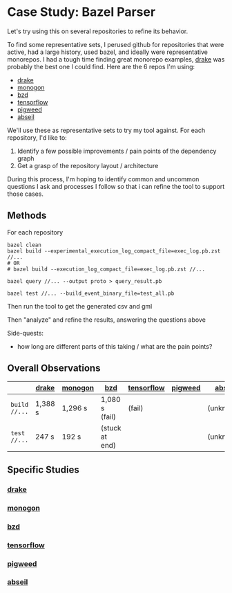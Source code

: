# Case Study: Bazel Parser

Let's try using this on several repositories to refine its behavior.

To find some representative sets, I perused github for repositories that were
active, had a large history, used bazel, and ideally were representative
monorepos. I had a tough time finding great monorepo examples, [drake] was
probably the best one I could find. Here are the 6 repos I'm using:

- [drake]
- [monogon]
- [bzd]
- [tensorflow]
- [pigweed]
- [abseil]

We'll use these as representative sets to try my tool against. For each
repository, I'd like to:

1. Identify a few possible improvements / pain points of the dependency graph
2. Get a grasp of the repository layout / architecture

During this process, I'm hoping to identify common and uncommon questions I ask
and processes I follow so that i can refine the tool to support those cases.

## Methods

For each repository

```
bazel clean
bazel build --experimental_execution_log_compact_file=exec_log.pb.zst //...
# OR
# bazel build --execution_log_compact_file=exec_log.pb.zst //...

bazel query //... --output proto > query_result.pb

bazel test //... --build_event_binary_file=test_all.pb
```

Then run the tool to get the generated csv and gml

Then "analyze" and refine the results, answering the questions above

Side-quests:
- how long are different parts of this taking / what are the pain points?


## Overall Observations

|               | [drake] | [monogon] | [bzd]          | [tensorflow] | [pigweed] | [abseil]  |
| ------------- | ------- | --------- | -------------- | ------------ | --------- | --------- |
| `build //...` | 1,388 s | 1,296 s   | 1,080 s (fail) | (fail)       |           | (unknown) |
| `test //...`  | 247 s   | 192 s     | (stuck at end) |              |           | (unknown) |

## Specific Studies

### [drake]
### [monogon]
### [bzd]
### [tensorflow]
### [pigweed]
### [abseil]


[abseil]: https://github.com/abseil/abseil-cpp
[pigweed]: https://github.com/google/pigweed
[monogon]: https://github.com/monogon-dev/monogon
[bzd]: https://github.com/blaizard/bzd
[tensorflow]: https://github.com/tensorflow/tensorflow
[drake]: https://github.com/RobotLocomotion/drake
